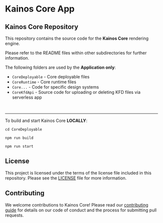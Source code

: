 # Kainos Core App

## Kainos Core Repository

This repository contains the source code for the **Kainos Core** rendering engine.

Please refer to the README files within other subdirectories for further information.
<br>

The following folders are used by the **Application only**: 
- `CoreDeployable` - Core deployable files
- `CoreRuntime` - Core runtime files
- `Core...` - Code for specific design systems
- `CoreKfdApi` - Source code for uploading or deleting KFD files via serverless app

<br>

---

To build and start Kainos Core **LOCALLY**:

``` shell
cd CoreDeployable

npm run build

npm run start
```

## License

This project is licensed under the terms of the license file included in this repository. Please see the [LICENSE](LICENSE) file for more information.

## Contributing

We welcome contributions to Kainos Core! Please read our [contributing guide](CONTRIBUTING.md) for details on our code of conduct and the process for submitting pull requests.


